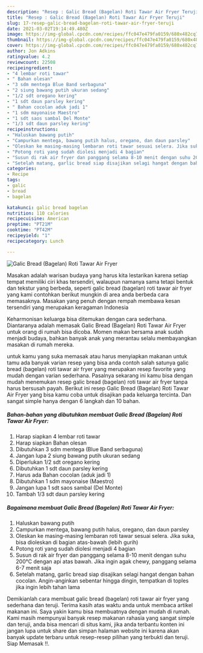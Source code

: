 ```yaml
---
description: "Resep : Galic Bread (Bagelan) Roti Tawar Air Fryer Teruji"
title: "Resep : Galic Bread (Bagelan) Roti Tawar Air Fryer Teruji"
slug: 17-resep-galic-bread-bagelan-roti-tawar-air-fryer-teruji
date: 2021-03-02T19:14:49.480Z
image: https://img-global.cpcdn.com/recipes/ffc047e479fa0159/680x482cq70/galic-bread-bagelan-roti-tawar-air-fryer-foto-resep-utama.jpg
thumbnail: https://img-global.cpcdn.com/recipes/ffc047e479fa0159/680x482cq70/galic-bread-bagelan-roti-tawar-air-fryer-foto-resep-utama.jpg
cover: https://img-global.cpcdn.com/recipes/ffc047e479fa0159/680x482cq70/galic-bread-bagelan-roti-tawar-air-fryer-foto-resep-utama.jpg
author: Jon Adkins
ratingvalue: 4.2
reviewcount: 22508
recipeingredient:
- "4 lembar roti tawar"
- " Bahan olesan"
- "3 sdm mentega Blue Band serbaguna"
- "2 siung bawang putih ukuran sedang"
- "1/2 sdt oregano kering"
- "1 sdt daun parsley kering"
- " Bahan cocolan aduk jadi 1"
- "1 sdm mayonaise Maestro"
- "1 sdt saos sambal Del Monte"
- "1/3 sdt daun parsley kering"
recipeinstructions:
- "Haluskan bawang putih"
- "Campurkan mentega, bawang putih halus, oregano, dan daun parsley"
- "Oleskan ke masing-masing lembaran roti tawar sesuai selera. Jika suka, bisa dioleskan di bagian atas-bawah (lebih gurih)"
- "Potong roti yang sudah diolesi menjadi 4 bagian"
- "Susun di rak air fryer dan panggang selama 8-10 menit dengan suhu 200°C dengan api atas bawah. Jika ingin agak chewy, panggang selama 6-7 menit saja"
- "Setelah matang, garlic bread siap disajikan selagi hangat dengan bahan cocolan. Angin-anginkan sebentar hingga dingin, tempatkan di toples jika ingin lebih tahan lama"
categories:
- Recipe
tags:
- galic
- bread
- bagelan

katakunci: galic bread bagelan 
nutrition: 110 calories
recipecuisine: American
preptime: "PT21M"
cooktime: "PT42M"
recipeyield: "1"
recipecategory: Lunch

---
```



![Galic Bread (Bagelan) Roti Tawar Air Fryer](https://img-global.cpcdn.com/recipes/ffc047e479fa0159/680x482cq70/galic-bread-bagelan-roti-tawar-air-fryer-foto-resep-utama.jpg)

Masakan adalah warisan budaya yang harus kita lestarikan karena setiap tempat memiliki ciri khas tersendiri, walaupun namanya sama tetapi bentuk dan tekstur yang berbeda, seperti galic bread (bagelan) roti tawar air fryer yang kami contohkan berikut mungkin di area anda berbeda cara memasaknya. Masakan yang penuh dengan rempah membawa kesan tersendiri yang merupakan keragaman Indonesia

Keharmonisan keluarga bisa ditemukan dengan cara sederhana. Diantaranya adalah memasak Galic Bread (Bagelan) Roti Tawar Air Fryer untuk orang di rumah bisa dicoba. Momen makan bersama anak sudah menjadi budaya, bahkan banyak anak yang merantau selalu membayangkan masakan di rumah mereka.



untuk kamu yang suka memasak atau harus menyiapkan makanan untuk tamu ada banyak varian resep yang bisa anda contoh salah satunya galic bread (bagelan) roti tawar air fryer yang merupakan resep favorite yang mudah dengan varian sederhana. Pasalnya sekarang ini kamu bisa dengan mudah menemukan resep galic bread (bagelan) roti tawar air fryer tanpa harus bersusah payah.
Berikut ini resep Galic Bread (Bagelan) Roti Tawar Air Fryer yang bisa kamu coba untuk disajikan pada keluarga tercinta. Dan sangat simple hanya dengan 6 langkah dan 10 bahan.


<!--inarticleads1-->

##### Bahan-bahan yang dibutuhkan membuat Galic Bread (Bagelan) Roti Tawar Air Fryer:

1. Harap siapkan 4 lembar roti tawar
1. Harap siapkan  Bahan olesan
1. Dibutuhkan 3 sdm mentega (Blue Band serbaguna)
1. Jangan lupa 2 siung bawang putih ukuran sedang
1. Diperlukan 1/2 sdt oregano kering
1. Dibutuhkan 1 sdt daun parsley kering
1. Harus ada  Bahan cocolan (aduk jadi 1)
1. Dibutuhkan 1 sdm mayonaise (Maestro)
1. Jangan lupa 1 sdt saos sambal (Del Monte)
1. Tambah 1/3 sdt daun parsley kering




<!--inarticleads2-->

##### Bagaimana membuat  Galic Bread (Bagelan) Roti Tawar Air Fryer:

1. Haluskan bawang putih
1. Campurkan mentega, bawang putih halus, oregano, dan daun parsley
1. Oleskan ke masing-masing lembaran roti tawar sesuai selera. Jika suka, bisa dioleskan di bagian atas-bawah (lebih gurih)
1. Potong roti yang sudah diolesi menjadi 4 bagian
1. Susun di rak air fryer dan panggang selama 8-10 menit dengan suhu 200°C dengan api atas bawah. Jika ingin agak chewy, panggang selama 6-7 menit saja
1. Setelah matang, garlic bread siap disajikan selagi hangat dengan bahan cocolan. Angin-anginkan sebentar hingga dingin, tempatkan di toples jika ingin lebih tahan lama




Demikianlah cara membuat galic bread (bagelan) roti tawar air fryer yang sederhana dan teruji. Terima kasih atas waktu anda untuk membaca artikel makanan ini. Saya yakin kamu bisa membuatnya dengan mudah di rumah. Kami masih mempunyai banyak resep makanan rahasia yang sangat simple dan teruji, anda bisa mencari di situs kami, jika anda terbantu konten ini jangan lupa untuk share dan simpan halaman website ini karena akan banyak update terbaru untuk resep-resep pilihan yang terbukti dan teruji. Siap Memasak !!. 
